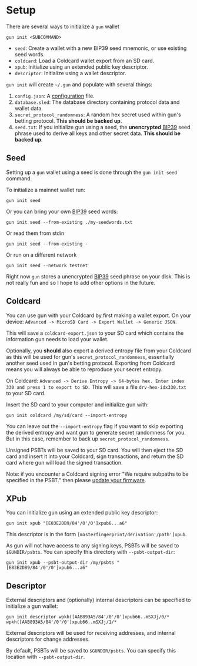 # Setup
There are several ways to initialize a `gun` wallet
```
gun init <SUBCOMMAND>
```
* `seed`: Create a wallet with a new BIP39 seed mnemonic, or use existing seed words.
* `coldcard`: Load a Coldcard wallet export from an SD card.
* `xpub`: Initialize using an extended public key descriptor.
* `descriptor`: Initialize using a wallet descriptor.

`gun init` will create `~/.gun` and populate with several things:
1. `config.json`: A [configuration](./config.md) file.
2. `database.sled`: The database directory containing protocol data and wallet data.
3. `secret_protocol_randomness`: A random hex secret used within gun's betting protocol. **This should be backed up**.
4. `seed.txt`: If you initialize gun using a seed, the **unencrypted** [BIP39] seed phrase used to derive all keys and other secret data. **This should be backed up**.

## Seed

Setting up a `gun` wallet using a seed is done through the `gun init seed` command.

To initialize a mainnet wallet run:

```
gun init seed
```

Or you can bring your own [BIP39] seed words:

```
gun init seed --from-existing ./my-seedwords.txt
```
Or read them from stdin
```
gun init seed --from-existing -
```

Or run on a different network

```
gun init seed --network testnet
```

Right now `gun` stores a unencrypted [BIP39] seed phrase on your disk.
This is not really fun and so I hope to add other options in the future.

[BIP39]: https://github.com/bitcoin/bips/blob/master/bip-0039.mediawiki

## Coldcard

You can use gun with your Coldcard by first making a wallet export. On your device: `Advanced -> MicroSD Card -> Export Wallet -> Generic JSON`.

This will save a `coldcard-export.json` to your SD card which contains the information gun needs to load your wallet.

Optionally, you **should** also export a derived entropy file from your Coldcard as this will be used for gun's `secret_protocol_randomness`, essentially another seed used in gun's betting protocol. Exporting from Coldcard means you will always be able to reproduce your secret entropy.

On Coldcard:
`Advanced -> Derive Entropy -> 64-bytes hex. Enter index 330 and press 1 to export to SD.`
This will save a file `drv-hex-idx330.txt` to your SD card.

Insert the SD card to your computer and initialize gun with:
```
gun init coldcard /my/sd/card --import-entropy
```
You can leave out the `--import-entropy` flag if you want to skip exporting the derived entropy and want gun to generate secret randomness for you. But in this case, remember to back up `secret_protocol_randomness`.

Unsigned PSBTs will be saved to your SD card. You will then eject the SD card and insert it into your Coldcard, sign transactions, and return the SD card where gun will load the signed transaction.

Note: if you encounter a Coldcard signing error "We require subpaths to be specified in the PSBT." then please [update your firmware](https://coldcard.com/docs/upgrade).

## XPub

You can initialize gun using an extended public key descriptor:
```
gun init xpub "[E83E2DB9/84'/0'/0']xpub6...a6"
```

This descriptor is in the form `[masterfingerprint/derivation'/path']xpub`.

As gun will not have access to any signing keys, PSBTs will be saved to `$GUNDIR/psbts`. You can specify this directory with `--psbt-output-dir`:
```
gun init xpub --psbt-output-dir /my/psbts "[E83E2DB9/84'/0'/0']xpub6...a6"
```

## Descriptor

External descriptors and (optionally) internal descriptors can be specified to initialize a gun wallet:
```
gun init descriptor wpkh([AAB893A5/84'/0'/0']xpub66..mSXJj/0/* wpkh([AAB893A5/84'/0'/0']xpub66..mSXJj/1/*
```
External descriptors will be used for receiving addresses, and internal descriptors for change addresses.

By default, PSBTs will be saved to `$GUNDIR/psbts`. You can specify this location with `--psbt-output-dir`.
